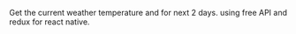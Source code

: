 Get the current weather temperature and for next 2 days. 
using free API and redux for react native.
